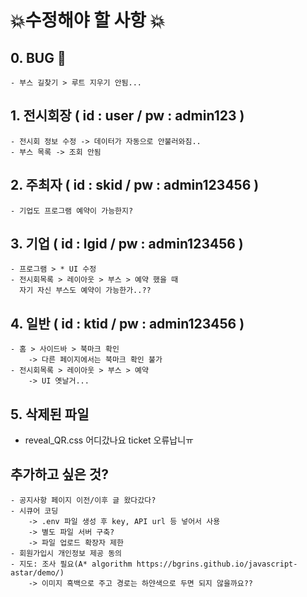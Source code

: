 # 💥수정해야 할 사항 💥

## 0. BUG 🦟
    - 부스 길찾기 > 루트 지우기 안됨...

## 1. 전시회장 ( id : user / pw : admin123 )
    - 전시회 정보 수정 -> 데이터가 자동으로 안불러와짐..
    - 부스 목록 -> 조회 안됨

## 2. 주최자 ( id : skid / pw : admin123456 )
    - 기업도 프로그램 예약이 가능한지?

## 3. 기업 ( id : lgid / pw : admin123456 )
    - 프로그램 > * UI 수정
    - 전시회목록 > 레이아웃 > 부스 > 예약 했을 때
      자기 자신 부스도 예약이 가능한가..??

## 4. 일반 ( id : ktid / pw : admin123456 ) 
    - 홈 > 사이드바 > 북마크 확인
        -> 다른 페이지에서는 북마크 확인 불가
    - 전시회목록 > 레이아웃 > 부스 > 예약
        -> UI 옛날거...

## 5. 삭제된 파일
 - reveal_QR.css 어디갔나요 ticket 오류납니ㅠ

## 추가하고 싶은 것?
    - 공지사항 페이지 이전/이후 글 왔다갔다?
    - 시큐어 코딩
        -> .env 파일 생성 후 key, API url 등 넣어서 사용
        -> 별도 파일 서버 구축?
        -> 파일 업로드 확장자 제한
    - 회원가입시 개인정보 제공 동의
    - 지도: 조사 필요(A* algorithm https://bgrins.github.io/javascript-astar/demo/)
        -> 이미지 흑백으로 주고 경로는 하얀색으로 두면 되지 않을까요??
